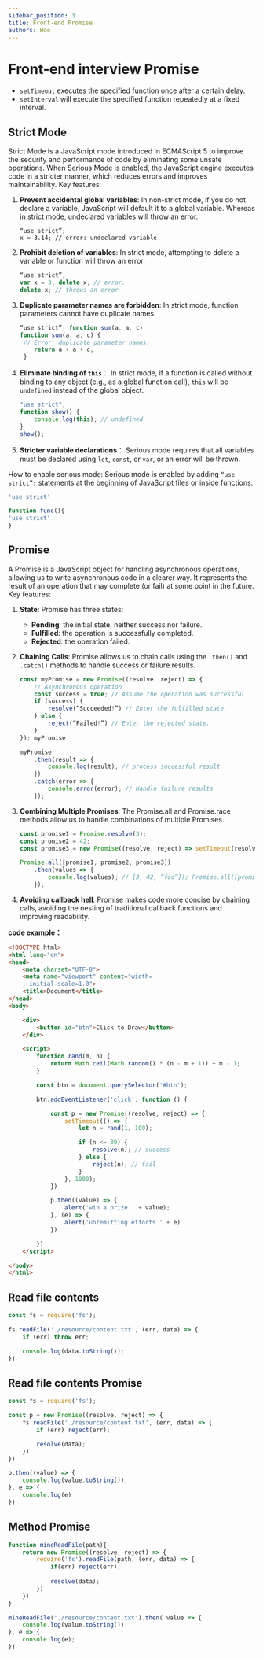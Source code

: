 ```yaml
---
sidebar_position: 3
title: Front-end Promise
authors: Hoo
---
```


# Front-end interview Promise

- `setTimeout` executes the specified function once after a certain delay.
- `setInterval` will execute the specified function repeatedly at a fixed interval.
  
## Strict Mode
Strict Mode is a JavaScript mode introduced in ECMAScript 5 to improve the security and performance of code by eliminating some unsafe operations. When Serious Mode is enabled, the JavaScript engine executes code in a stricter manner, which reduces errors and improves maintainability.
Key features:
1. **Prevent accidental global variables**: In non-strict mode, if you do not declare a variable, JavaScript will default it to a global variable. Whereas in strict mode, undeclared variables will throw an error.
   ```javascript.
   “use strict”;
   x = 3.14; // error: undeclared variable
   ```
2. **Prohibit deletion of variables**: In strict mode, attempting to delete a variable or function will throw an error.
   ```javascript
   “use strict”;
   var x = 3; delete x; // error.
   delete x; // throws an error
   ```
3. **Duplicate parameter names are forbidden**: In strict mode, function parameters cannot have duplicate names.
   ```javascript
   “use strict”; function sum(a, a, c)
   function sum(a, a, c) { 
    // Error: duplicate parameter names.
       return a + a + c;
    } 
   ```

4. **Eliminate binding of `this`**： In strict mode, if a function is called without binding to any object (e.g., as a global function call), `this` will be `undefined` instead of the global object.

   ```javascript
   "use strict";
   function show() {
       console.log(this); // undefined
   }
   show();
   ```

5. **Stricter variable declarations**： Serious mode requires that all variables must be declared using `let`, `const`, or `var`, or an error will be thrown.

How to enable serious mode:
Serious mode is enabled by adding `“use strict”;` statements at the beginning of JavaScript files or inside functions.

```javascript
'use strict'
```

```javascript
function func(){
'use strict'
}
```



 
## Promise
A Promise is a JavaScript object for handling asynchronous operations, allowing us to write asynchronous code in a clearer way. It represents the result of an operation that may complete (or fail) at some point in the future.
Key features:
1. **State**: Promise has three states:
   - **Pending**: the initial state, neither success nor failure.
   - **Fulfilled**: the operation is successfully completed.
   - **Rejected**: the operation failed.


 
2. **Chaining Calls**: Promise allows us to chain calls using the `.then()` and `.catch()` methods to handle success or failure results.
   ```javascript
   const myPromise = new Promise((resolve, reject) => {
       // Asynchronous operation
       const success = true; // Assume the operation was successful
       if (success) {
           resolve(“Succeeded!”) // Enter the fulfilled state.
       } else {
           reject(“Failed!”) // Enter the rejected state.
       }
   }); myPromise
   
   myPromise
       .then(result => {
           console.log(result); // process successful result
       })
       .catch(error => {
           console.error(error); // Handle failure results
       });
   ```
3. **Combining Multiple Promises**: The Promise.all and Promise.race methods allow us to handle combinations of multiple Promises.
   ```javascript
   const promise1 = Promise.resolve(3);
   const promise2 = 42;
   const promise3 = new Promise((resolve, reject) => setTimeout(resolve, 100, “foo”));
   
   Promise.all([promise1, promise2, promise3])
       .then(values => {
           console.log(values); // [3, 42, “foo”]); Promise.all([promise1, promise2, promise3]) .then(console.log(values))
       });
   ```
4. **Avoiding callback hell**: Promise makes code more concise by chaining calls, avoiding the nesting of traditional callback functions and improving readability.





**code example：**

```html
<!DOCTYPE html>
<html lang="en">
<head>
    <meta charset="UTF-8">
    <meta name="viewport" content="width=
    , initial-scale=1.0">
    <title>Document</title>
</head>
<body>

    <div>
        <button id="btn">Click to Draw</button>
    </div>

    <script>
        function rand(m, n) {
            return Math.ceil(Math.random() * (n - m + 1)) + m - 1;
        }

        const btn = document.querySelector('#btn');

        btn.addEventListener('click', function () {

            const p = new Promise((resolve, reject) => {
                setTimeout(() => {
                    let n = rand(1, 100);

                    if (n <= 30) {
                        resolve(n); // success
                    } else {
                        reject(n); // fail 
                    }
                }, 1000);
            })

            p.then((value) => {
                alert('win a prize ' + value);
            }, (e) => {
                alert('unremitting efforts ' + e)
            })

        })
    </script>

</body>
</html>
```



## Read file contents

```javascript
const fs = require('fs');

fs.readFile('./resource/content.txt', (err, data) => {
    if (err) throw err;

    console.log(data.toString());
})
```



## Read file contents Promise

```javascript
const fs = require('fs');

const p = new Promise((resolve, reject) => {
    fs.readFile('./resource/content.txt', (err, data) => {
        if (err) reject(err);

        resolve(data);
    })
})

p.then((value) => {
    console.log(value.toString());
}, e => {
    console.log(e)
})
```



## Method Promise

```javascript
function mineReadFile(path){
    return new Promise((resolve, reject) => {
        require('fs').readFile(path, (err, data) => {
            if(err) reject(err);
          
            resolve(data);
        })
    })
}

mineReadFile('./resource/content.txt').then( value => {
    console.log(value.toString());
}, e => {
    console.log(e);
})
```



















































